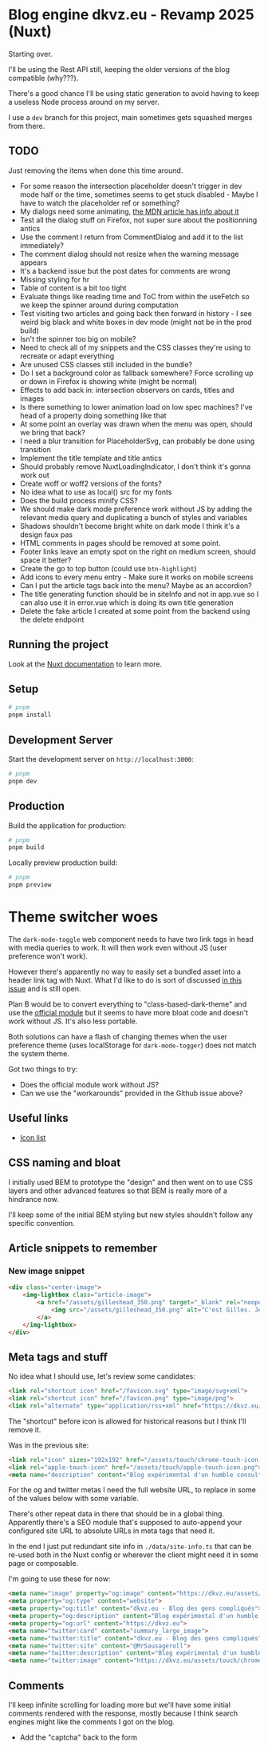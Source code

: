 # Blog engine dkvz.eu - Revamp 2025 (Nuxt)
Starting over.

I'll be using the Rest API still, keeping the older versions of the blog compatible (why???).

There's a good chance I'll be using static generation to avoid having to keep a useless Node process around on my server.

I use a `dev` branch for this project, main sometimes gets squashed merges from there.

## TODO
Just removing the items when done this time around.

- For some reason the intersection placeholder doesn't trigger in dev mode half or the time, sometimes seems to get stuck disabled - Maybe I have to watch the placeholder ref or something?
- My dialogs need some animating, [the MDN article has info about it](https://developer.mozilla.org/en-US/docs/Web/HTML/Reference/Elements/dialog)
- Test all the dialog stuff on Firefox, not super sure about the positionning antics
- Use the comment I return from CommentDialog and add it to the list immediately?
- The comment dialog should not resize when the warning message appears
- It's a backend issue but the post dates for comments are wrong
- Missing styling for hr
- Table of content is a bit too tight
- Evaluate things like reading time and ToC from within the useFetch so we keep the spinner around during computation
- Test visiting two articles and going back then forward in history - I see weird big black and white boxes in dev mode (might not be in the prod build)
- Isn't the spinner too big on mobile?
- Need to check all of my snippets and the CSS classes they're using to recreate or adapt everything
- Are unused CSS classes still included in the bundle?
- Do I set a background color as fallback somewhere? Force scrolling up or down in Firefox is showing white (might be normal)
- Effects to add back in: intersection observers on cards, titles and images
- Is there something to lower animation load on low spec machines? I've head of a property doing something like that
- At some point an overlay was drawn when the menu was open, should we bring that back?
- I need a blur transition for PlaceholderSvg, can probably be done using transition
- Implement the title template and title antics
- Should probably remove NuxtLoadingIndicator, I don't think it's gonna work out
- Create woff or woff2 versions of the fonts?
- No idea what to use as local() src for my fonts
- Does the build process minify CSS?
- We should make dark mode preference work without JS by adding the relevant media query and duplicating a bunch of styles and variables
- Shadows shouldn't become bright white on dark mode I think it's a design faux pas
- HTML comments in pages should be removed at some point.
- Footer links leave an empty spot on the right on medium screen, should space it better?
- Create the go to top button (could use `btn-highlight`)
- Add icons to every menu entry - Make sure it works on mobile screens
- Can I put the article tags back into the menu? Maybe as an accordion?
- The title generating function should be in siteInfo and not in app.vue so I can also use it in error.vue which is doing its own title generation
- Delete the fake article I created at some point from the backend using the delete endpoint

## Running the project
Look at the [Nuxt documentation](https://nuxt.com/docs/getting-started/introduction) to learn more.

## Setup

```bash
# pnpm
pnpm install
```

## Development Server

Start the development server on `http://localhost:3000`:

```bash
# pnpm
pnpm dev
```

## Production

Build the application for production:

```bash
# pnpm
pnpm build
```

Locally preview production build:

```bash
# pnpm
pnpm preview
```

# Theme switcher woes
The `dark-mode-toggle` web component needs to have two link tags in head with media queries to work. It will then work even without JS (user preference won't work).

However there's apparently no way to easily set a bundled asset into a header link tag with Nuxt. What I'd like to do is sort of discussed [in this issue](https://github.com/nuxt/nuxt/issues/14681) and is still open.

Plan B would be to convert everything to "class-based-dark-theme" and use the [official module](https://color-mode.nuxtjs.org/) but it seems to have more bloat code and doesn't work without JS. It's also less portable.

Both solutions can have a flash of changing themes when the user preference theme (uses localStorage for `dark-mode-togger`) does not match the system theme.

Got two things to try:
- Does the official module work without JS?
- Can we use the "workarounds" provided in the Github issue above?

## Useful links
- [Icon list](https://icones.js.org/)

## CSS naming and bloat
I initially used BEM to prototype the "design" and then went on to use CSS layers and other advanced features so that BEM is really more of a hindrance now.

I'll keep some of the initial BEM styling but new styles shouldn't follow any specific convention.

## Article snippets to remember

### New image snippet
```html
<div class="center-image">
    <img-lightbox class="article-image">
        <a href="/assets/gilleshead_350.png" target="_blank" rel="noopener noreferrer">
            <img src="/assets/gilleshead_350.png" alt="C'est Gilles. Je pense.">
        </a>
    </img-lightbox>
</div>
```

## Meta tags and stuff
No idea what I should use, let's review some candidates:

```html
<link rel="shortcut icon" href="/favicon.svg" type="image/svg+xml">
<link rel="shortcut icon" href="/favicon.png" type="image/png">
<link rel="alternate" type="application/rss+xml" href="https://dkvz.eu/rss.xml" title="Flux RSS de dkvz.eu">
```
The "shortcut" before icon is allowed for historical reasons but I think I'll remove it.

Was in the previous site:
```html
<link rel="icon" sizes="192x192" href="/assets/touch/chrome-touch-icon-192x192.png">
<link rel="apple-touch-icon" href="/assets/touch/apple-touch-icon.png">
<meta name="description" content="Blog expérimental d'un humble consultant en progress-bars.">
```

For the og and twitter metas I need the full website URL, to replace in some of the values below with some variable.

There's other repeat data in there that should be in a global thing. Apparently there's a SEO module that's supposed to auto-append your configured site URL to absolute URLs in meta tags that need it.

In the end I just put redundant site info in `./data/site-info.ts` that can be re-used both in the Nuxt config or wherever the client might need it in some page or composable.

I'm going to use these for now:

```html
<meta name="image" property="og:image" content="https://dkvz.eu/assets/touch/chrome-splashscreen-icon-384x384.png">
<meta property="og:type" content="website">
<meta property="og:title" content="dkvz.eu - Blog des gens compliqués">
<meta property="og:description" content="Blog expérimental d'un humble consultant en progress-bars.">
<meta property="og:url" content="https://dkvz.eu">
<meta name="twitter:card" content="summary_large_image">
<meta name="twitter:title" content="dkvz.eu - Blog des gens compliqués">
<meta name="twitter:site" content="@MrSausageroll">
<meta name="twitter:description" content="Blog expérimental d'un humble consultant en progress-bars.">
<meta name="twitter:image" content="https://dkvz.eu/assets/touch/chrome-splashscreen-icon-384x384.png">
```

## Comments
I'll keep infinite scrolling for loading more but we'll have some initial comments rendered with the response, mostly because I think search engines might like the comments I got on the blog.

- Add the "captcha" back to the form

